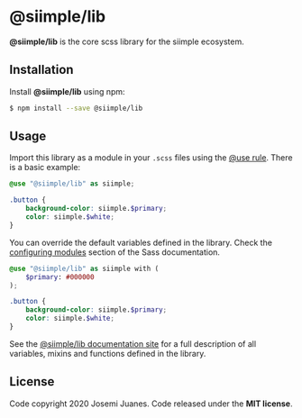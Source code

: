 # @siimple/lib

**@siimple/lib**  is the core scss library for the siimple ecosystem.

## Installation

Install **@siimple/lib** using npm:

```bash
$ npm install --save @siimple/lib
```


## Usage

Import this library as a module in your `.scss` files using the [@use rule](https://sass-lang.com/documentation/at-rules/use). There is a basic example:

```scss
@use "@siimple/lib" as siimple;

.button {
    background-color: siimple.$primary;
    color: siimple.$white;
}
```

You can override the default variables defined in the library. Check the [configuring modules](https://sass-lang.com/documentation/at-rules/use#configuring-modules) section of the Sass documentation.

```scss
@use "@siimple/lib" as siimple with (
    $primary: #000000
);

.button {
    background-color: siimple.$primary;
    color: siimple.$white;
}
```

See the [@siimple/lib documentation site](#) for a full description of all variables, mixins and functions defined in the library.


## License

Code copyright 2020 Josemi Juanes. Code released under the **MIT license**.

